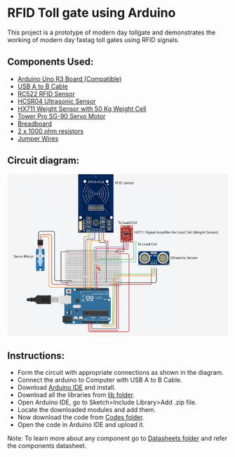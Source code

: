 # RFID Toll gate using Arduino

This project is a prototype of modern day tollgate and demonstrates the working of modern day fastag toll gates using RFID signals.

## Components Used:
- [Arduino Uno R3 Board (Compatible)](https://robocraze.com/products/uno-r3-board-compatible-with-arduino)
- [USB A to B Cable](https://robocraze.com/products/usb-a-b-cable-3-0-cm)
- [RC522 RFID Sensor](https://robocraze.com/products/rfid-rc522-mfrc)
- [HCSR04 Ultrasonic Sensor](https://robocraze.com/products/hc-sr-04-ultrasonic-sensor)
- [HX711 Weight Sensor with 50 Kg Weight Cell](https://robocraze.com/products/50kg-load-cell-hx711)
- [Tower Pro SG-90 Servo Motor](https://www.amazon.in/Robocraze-Tower-Micro-Servo-Motor/dp/B0825S18VV)
- [Breadboard](https://robocraze.com/products/half-breadboard)
- [2 x 1000 ohm resistors](https://robocraze.com/products/1k-resistor-pack-of-10)
- [Jumper Wires](https://www.amazon.in/Girirajji-Jumper-Female-breadboard-jumper/dp/B09K7LRHW8/ref=sr_1_107?dib=eyJ2IjoiMSJ9.ZyTAcFuWnVCnS1JUy0xkE-dpsZKpGrHgU0VFawsljqDqCgrzRgXOFzpcL40Caf5bavWfC3UO4Zdm8g3WsHj76FAUjb90WqVaOicZ-PEs8BKBgtvmcMgyipPPqouuhLOf2z44sXwyT1RCG5QEVXaHC1t6mREIRHcN8-Z7sGZ6MJsQyLxCdfaUeSgFqzUFaLSboC-LlYNg5A3h3WVN-HNTQJlzDwZ9OGOZhq9v9hk1wI0A-Rz3GPGidK3rhXjr9N7NJYxNyryjx8Muvs2FA4_Yzk35b0ddkmb_zV7ofLyCGkI.wwx729SVV7U0XNH8ZYEjPBqNcc-Ny1KHuam7ijAUB90&dib_tag=se&keywords=Jumper%2BWire&qid=1716481188&sr=8-107&th=1)

## Circuit diagram:
![](https://github.com/sohanshanbhag1502/arduino-toll-gate/blob/main/Circuit.jpg)

## Instructions:
- Form the circuit with appropriate connections as shown in the diagram.
- Connect the arduino to Computer with USB A to B Cable.
- Download [Arduino IDE](https://www.arduino.cc/en/software) and install.
- Download all the libraries from [lib folder](https://github.com/sohanshanbhag1502/arduino-toll-gate/tree/main/lib).
- Open Arduino IDE, go to Sketch>Include Library>Add .zip file.
- Locate the downloaded modules and add them.
- Now download the code from [Codes folder](https://github.com/sohanshanbhag1502/arduino-toll-gate/tree/main/Codes/RFID_Servo).
- Open the code in Arduino IDE and upload it.

Note: To learn more about any component go to [Datasheets folder](https://github.com/sohanshanbhag1502/arduino-toll-gate/tree/main/Datasheets) and refer the components datasheet.
